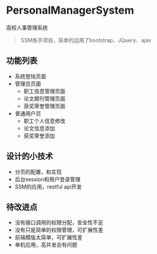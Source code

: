 # PersonalManagerSystem
高校人事管理系统
> SSM练手项目，简单的运用了bootstrap、JQuery、ajax
## 功能列表
* 系统登陆页面
* 管理员页面
  * 职工信息管理页面
  * 论文期刊管理页面
  * 获奖荣誉管理页面
* 普通用户页
  * 职工个人信息修改
  * 论文信息添加
  * 获奖荣誉添加
## 设计的小技术
* 分页的配置，和实现
* 后台session和用户登录管理
* SSM的应用，restful api开发

## 待改进点
* 没有接口调用的权限分配，安全性不足
* 没有只是简单的权限管理，可扩展性差
* 前端模版太简单，可扩展性差
* 单机应用，高并发会有问题
